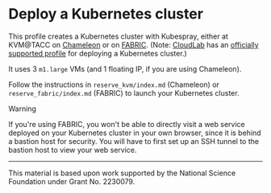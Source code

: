 # Deploy a Kubernetes cluster

This profile creates a Kubernetes cluster with Kubespray, either at KVM@TACC on [Chameleon](https://chameleoncloud.org/) or on [FABRIC](https://portal.fabric-testbed.net/). (Note: [CloudLab](https://www.cloudlab.us/) has an [officially supported profile](https://www.cloudlab.us/p/emulab-ops/k8s) for deploying a Kubernetes cluster.)

It uses 3 `m1.large` VMs (and 1 floating IP, if you are using Chameleon).

Follow the instructions in `reserve_kvm/index.md` (Chameleon) or `reserve_fabric/index.md` (FABRIC) to launch your Kubernetes cluster.

> [!WARNING]
> If you're using FABRIC, you won't be able to directly visit a web service deployed on your Kubernetes cluster in your own browser, since it is behind a bastion host for security. You will have to first set up an SSH tunnel to the bastion host to view your web service. 

---
This material is based upon work supported by the National Science Foundation under Grant No. 2230079. 
